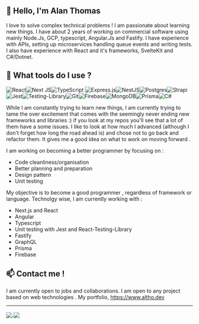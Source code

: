 **👋 Hello, I'm Alan Thomas**
------
I love to solve complex technical problems ! I am passionate about learning new things. I have about 2 years of working on commercial software using mainly Node.Js, GCP, typescript, Angular.Js and Fastify. I have experience with APIs, setting up microservices handling queue events and writing tests. I also have experience with React and it's frameworks, SvelteKit and C#/Dotnet.

**🌱 What tools do I use ?**
------
![React](https://img.shields.io/badge/react-%2320232a.svg?style=for-the-badge&logo=react&logoColor=%2361DAFB)![Next JS](https://img.shields.io/badge/Next-black?style=for-the-badge&logo=next.js&logoColor=white)![TypeScript](https://img.shields.io/badge/typescript-%23007ACC.svg?style=for-the-badge&logo=typescript&logoColor=white)	![Express.js](https://img.shields.io/badge/express.js-%23404d59.svg?style=for-the-badge&logo=express&logoColor=%2361DAFB)![NestJS](https://img.shields.io/badge/nestjs-%23E0234E.svg?style=for-the-badge&logo=nestjs&logoColor=white)![Postgres](https://img.shields.io/badge/postgres-%23316192.svg?style=for-the-badge&logo=postgresql&logoColor=white)![Strapi](https://img.shields.io/badge/strapi-%232E7EEA.svg?style=for-the-badge&logo=strapi&logoColor=white)![Jest](https://img.shields.io/badge/-jest-%23C21325?style=for-the-badge&logo=jest&logoColor=white)![Testing-Library](https://img.shields.io/badge/-TestingLibrary-%23E33332?style=for-the-badge&logo=testing-library&logoColor=white)![Git](https://img.shields.io/badge/git-%23F05033.svg?style=for-the-badge&logo=git&logoColor=white)![Firebase](https://img.shields.io/badge/Firebase-039BE5?style=for-the-badge&logo=Firebase&logoColor=white)![MongoDB](https://img.shields.io/badge/MongoDB-%234ea94b.svg?style=for-the-badge&logo=mongodb&logoColor=white)![Prisma](https://img.shields.io/badge/Prisma-3982CE?style=for-the-badge&logo=Prisma&logoColor=white)![C#](https://img.shields.io/badge/C%23-239120?style=for-the-badge&logo=c-sharp&logoColor=white)

While I am constantly trying to learn new things, I am currently trying to tame the over excitement that comes with the seemingly never ending new frameworks and libraries :) if you look at my repos you'll see that a lot of them have a some issues. I like to look at how much I advanced (although I don't forget how long the road ahead is) and chose not to go back and refactor them. It gives me a good idea on what to work on moving forward .

I am working on becoming a better programmer by focusing on :

- Code cleanliness/organisation
- Better planning  and preparation 
- Design pattern
- Unit testing

My objective is to become a good programmer , regardless of framework or language. Technolgy wise, I am currently working with :

- Next.js and React
- Angular
- Typescript
- Unit testing with Jest and React-Testing-Library
- Fastify
- GraphQL
- Prisma
- Firebase


**📫 Contact me !**
------
I am currently open to jobs and collaborations. I am open to any project based on web technologies . My portfolio, https://www.altho.dev

------

<a href="https://github.com/altho/github-readme-stats">
  <img align="center" src="https://github-readme-stats.vercel.app/api?username=altho&show_icons=true&theme=tokyonight" />
</a>
<a href="https://github.com/altho/github-readme-stats">
  <img align="center" src="https://github-readme-stats.vercel.app/api/top-langs/?username=altho&layout=compact" />
</a>
 
